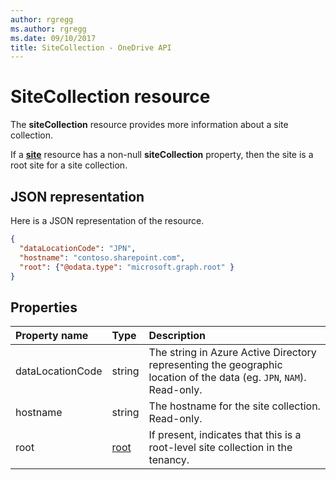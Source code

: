 ```yaml
---
author: rgregg
ms.author: rgregg
ms.date: 09/10/2017
title: SiteCollection - OneDrive API
---
```

# SiteCollection resource

The **siteCollection** resource provides more information about a site collection.

If a [**site**](site.md) resource has a non-null **siteCollection** property, then the site is a root site for a site collection.

## JSON representation

Here is a JSON representation of the resource.

<!-- {
  "blockType": "resource",
  "optionalProperties": [
  ],
  "@odata.type": "microsoft.graph.siteCollection"
}-->

```json
{
  "dataLocationCode": "JPN",
  "hostname": "contoso.sharepoint.com",
  "root": {"@odata.type": "microsoft.graph.root" }
}
```

## Properties

| Property name    | Type     | Description
|:-----------------|:---------|:---------------------------------------------------
| dataLocationCode | string   | The string in Azure Active Directory representing the geographic location of the data (eg. `JPN`, `NAM`). Read-only.
| hostname         | string   | The hostname for the site collection. Read-only.
| root             | [root][] | If present, indicates that this is a root-level site collection in the tenancy.

[root]: root.md

<!-- uuid: 8fcb5dbc-d5aa-4681-8e31-b001d5168d79
2015-10-25 14:57:30 UTC -->
<!-- {
  "type": "#page.annotation",
  "description": "",
  "keywords": "",
  "section": "documentation",
  "tocPath": "Facets/SiteCollection"
}-->
